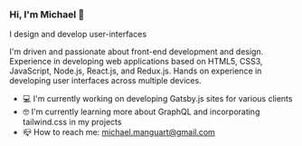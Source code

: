 ### Hi, I'm Michael 👋

I design and develop user-interfaces

I'm driven and passionate about front-end development and design. Experience in developing web applications based on HTML5, CSS3, JavaScript, Node.js, React.js, and Redux.js. Hands on experience in developing user interfaces across multiple devices.

- 💻 I'm currently working on developing Gatsby.js sites for various clients
- 🤓 I'm currently learning more about GraphQL and incorporating tailwind.css in my projects
- 📪 How to reach me: michael.manguart@gmail.com

